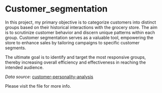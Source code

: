 # Customer_segmentation

In this project, my primary objective is to categorize customers into distinct groups based on their historical interactions with the grocery store. The aim is to scrutinize customer behavior and discern unique patterns within each group. Customer segmentation serves as a valuable tool, empowering the store to enhance sales by tailoring campaigns to specific customer segments.

The ultimate goal is to identify and target the most responsive groups, thereby increasing overall efficiency and effectiveness in reaching the intended audience.

*Data source*: [customer-personality-analysis](https://colab.research.google.com/corgiredirector?site=https%3A%2F%2Fwww.kaggle.com%2Fdatasets%2Fimakash3011%2Fcustomer-personality-analysis)

Please visit the file for more info.
